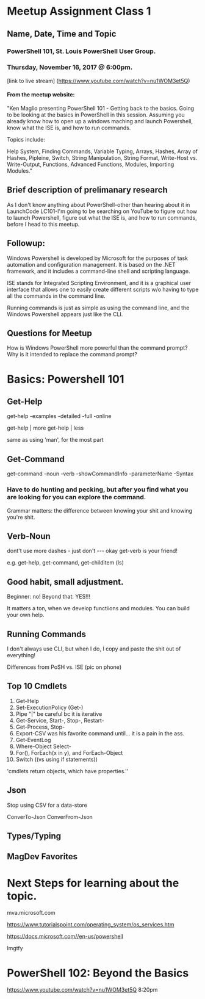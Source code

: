 # Meetup Assignment Class 1

## Name, Date, Time and Topic
### PowerShell 101, St. Louis PowerShell User Group.
### Thursday, November 16, 2017 @ 6:00pm.
[link to live stream] (https://www.youtube.com/watch?v=nu1WOM3et5Q)

#### From the meetup website:

"Ken Maglio presenting PowerShell 101 - Getting back to the basics.
Going to be looking at the basics in PowerShell in this session.
Assuming you already know how to open up a windows maching
and launch Powershell, know what the ISE is, and how to run commands.

Topics include:

Help System, Finding Commands, Variable Typing,
Arrays, Hashes, Array of Hashes, Pipleine, Switch,
String Manipulation, String Format, Write-Host vs. Write-Output,
Functions, Advanced Functions, Modules, Importing Modules."

## Brief description of prelimanary research	

As I don't know anything about PowerShell-other than hearing
about it in LaunchCode LC101-I'm going to be searching 
on YouTube to figure out how to launch Powershell, figure out what 
the ISE is, and how to run commands, before I head to this meetup.

## Followup:
Windows Powershell is developed by Microsoft for the purposes of 
task automation and configuration management.  It is based on the 
.NET framework, and it includes a command-line shell and scripting
language.  

ISE stands for Integrated Scripting Environment, and it is a 
graphical user interface that allows one to easily create
different scripts w/o having to type all the commands in
the command line.  

Running commands is just as simple as using the command line, 
and the Windows Powershell appears just like the CLI.


## Questions for Meetup
How is Windows PowerShell more powerful than the command prompt?
Why is it intended to replace the command prompt?

# Basics: Powershell 101

## Get-Help
get-help <command>
-examples
-detailed
-full
-online

get-help | more
get-help | less

same as using 'man', for the most part

## Get-Command
get-command <command>
-noun
-verb
-showCommandInfo
-parameterName
-Syntax

### Have to do hunting and pecking, but after you find what you are looking for you can explore the command.

Grammar matters: the difference between knowing your shit and knowing you're shit.  

## Verb-Noun

dont't use more dashes - just don't --- okay 
get-verb is your friend!

e.g. get-help, get-command, get-childitem (ls)

## Good habit, small adjustment.
Beginner: no!  Beyond that: YES!!!

It matters a ton, when we develop functiions and modules.
You can build your own help.


## Running Commands
I don't always use CLI, but when I do, I copy and paste the shit out of everything!

Differences from PoSH vs. ISE (pic on phone)


## Top 10 Cmdlets
1.  Get-Help
2.  Set-ExecutionPolicy  (Get-)
3.  Pipe "|" be careful bc it is iterative
4.  Get-Service, Start-, Stop-, Restart-
5.  Get-Process, Stop-
6.  Export-CSV was his favorite command until...  it is a pain in the ass.
7.  Get-EventLog  
8.  Where-Object Select-
9.  For(), ForEach(x in y), and ForEach-Object
10. Switch ((vs using if statements))


'cmdlets return objects, which have properties.''

## Json
Stop using CSV for a data-store

ConverTo-Json
ConverFrom-Json


## Types/Typing

## MagDev Favorites

# Next Steps for learning about the topic.
mva.microsoft.com

https://www.tutorialspoint.com/operating_system/os_services.htm

https://docs.microsoft.com//en-us/powershell

lmgtfy



# PowerShell 102: Beyond the Basics
https://www.youtube.com/watch?v=nu1WOM3et5Q
8:20pm


